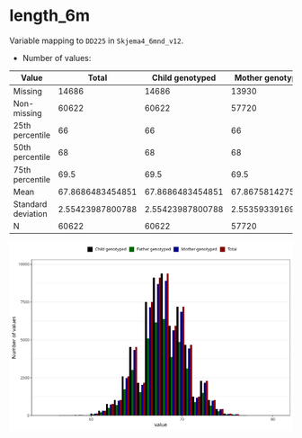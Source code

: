 # length_6m
Variable mapping to `DD225` in `Skjema4_6mnd_v12`.
- Number of values:

| Value | Total | Child genotyped | Mother genotyped | Father genotyped |
| ----- | ----- | --------------- | ---------------- | ---------------- |
| Missing | 14686 | 14686 | 13930 | 9277 |
| Non-missing | 60622 | 60622 | 57720 | 40807 |
| 25th percentile | 66 | 66 | 66 | 66 |
| 50th percentile | 68 | 68 | 68 | 68 |
| 75th percentile | 69.5 | 69.5 | 69.5 | 69.5 |
| Mean | 67.8686483454851 | 67.8686483454851 | 67.8675814275814 | 67.8589727252677 |
| Standard deviation | 2.55423987800788 | 2.55423987800788 | 2.55359339169176 | 2.54510057447483 |
| N | 60622 | 60622 | 57720 | 40807 |



![](length_6m_n.png)



